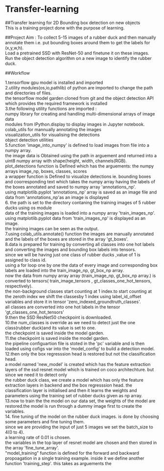 # Transfer-learning

##Transfer learning for 2D Bounding box detection on new objects	
This is a training project done with the purpose of learning.

##Project Aim :
To collect 5-15 images of a rubber duck and then manually annotate them i.e. put bounding boxes around them to get the labels for (x,y,w,h).<br>
Load a pretrained SSD with ResNet-50 and finetune it on these images.  	<br>
Run the object detection algorithm on a new image to identify the rubber duck.<br>

##Workflow

1.tensorflow gpu model is installed and imported<br>
2.utility modules(os,io,pathlib) of python are imported to change the path and directories of files.<br>
  the tensorflow model garden cloned from git and  the object detection API which provides the required framework is installed<br>
3.the following utility functions are imported :<br>
  numpy  library for creating and handling multi-dimensional arrays of image data<br>
  modules from IPython.display to display images in Jupyter notebook.<br>
  colab_utils for mannually annotating the images<br>
  visualization_utils for visualising the detections<br>
  object detection utilities<br>
5.function 'image_into_numpy' is defined to load images from file into a numpy array.<br>
the image data is Obtained using the path in arguement and returned into a uint8 numpy array with shape(height, width, channels(RGB).<br>
plot_detections function is Defined which has the arguements: the numpy arrays image_np, boxes, classes,   scores<br>
a wrapper function is Defined  to visualize detections ie. bounding boxes and coorresponding text which takes the numpy array having the labels of the boxes annotated and saved  to numpy array 'annotations_np'.<br>
using matplotlib.pyplot 'annotations_np' array is saved as an image file and data from 'annotations_np'as an image is displayed <br>
6. the path is set to the directory contaning the training images of 5 rubber ducks using os module<br>
data of the training images is loaded into a numpy array 'train_images_np'.<br>
using matplotlib.pyplot data  from 'train_images_np' is displayed as an image.<br>
the training images can be seen as the output.<br>
7.using colab_utils.annotate() function the images are manually annotated and the labels of the boxes are stored in the array 'gt_boxes'.<br>
8.data is prepared  for training by converting all classes into one hot labels and converting the images and bounding box labels into tensors.<br>
since we will be having just one class of rubber ducks ,value of 1 is assigned to class id.<br>
using a for loop one by one the data of every image and corresponding box labels are loaded into the train_image_np, gt_box_np array.<br>
now the data from numpy array array (train_image_np, gt_box_np array.) is converted to tensors( train_image_tensors , gt_classes_one_hot_tensors, respectively).<br>
the non-background classes start counting at 1 index.to start counting at the zeroth index we shift the classesby 1 index using label_id_offset variables and store it in tensor 'zero_indexed_groundtruth_classes'.<br>
all classes  are converted into one hot labels in the tensor 'gt_classes_one_hot_tensors'<br>
9.then the SSD ResNet50 checkpoint is downloaded.<br>
10.the num_classes is override as we need to detect just the one class(rubber duck)and its value is set to one.<br>
the checkpoint is saved inside the model garden.<br>
11.the checkpoint is saved inside the model garden.<br>
the pipeline configuartion file is stoted in  the 'pc' variable and is then loaded using cofigs var into the 'model_config' to build a detection model.<br>
12.then only the box regresssion head is restored but not the classification head.<br>
a model named 'new_model' is created which has the feature extraction layers of the ssd resnet model which is trained on coco architechture. but since we need it to detect only<br>
the rubber duck class, we create a model which has only the feature extraction layers in backend and the box regresssion head. the classification layer is initialised and then it learns the weights and parameters using the training set of rubber ducks given as np array.<br>
13.now to train the the model on our data set, the weights of the model are restored.the model is run through a dummy image first to create the variables.<br>
14. fine tuning of the model on the rubber duck images. is done by choosing some parameters and fine tuning them.<br>
since we are providing the input of just 5 images we set the batch_size to 4(0 to 4).<br>
a learning rate of 0.01 is chosen.<br>
the variables in the top layer of resnet model are chosen and then stored in the array 'fine_tune_array'.<br>
"model_training" function is defined for the forward and backward propoagation in a single training example. inside it we define another function 'training_step'. this takes as arguements the 

  


  
  
    

  
